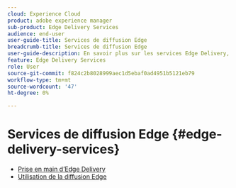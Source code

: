 ```yaml
---
cloud: Experience Cloud
product: adobe experience manager
sub-product: Edge Delivery Services
audience: end-user
user-guide-title: Services de diffusion Edge
breadcrumb-title: Services de diffusion Edge
user-guide-description: En savoir plus sur les services Edge Delivery, un ensemble de services composable qui permet un environnement de développement rapide où les auteurs peuvent rapidement mettre à jour et publier, et où de nouveaux sites sont lancés rapidement.
feature: Edge Delivery Services
role: User
source-git-commit: f824c2b8028999aec1d5ebaf0ad4951b5121eb79
workflow-type: tm+mt
source-wordcount: '47'
ht-degree: 0%

---
```



# Services de diffusion Edge {#edge-delivery-services}

+ [Prise en main d’Edge Delivery](/help/edge/overview.md)
+ [Utilisation de la diffusion Edge](/help/edge/using.md)

